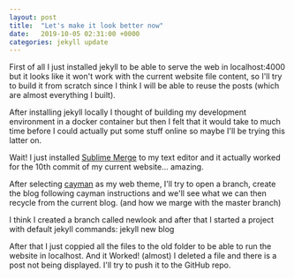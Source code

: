 ```yaml
---
layout: post
title:  "Let's make it look better now"
date:   2019-10-05 02:31:00 +0000
categories: jekyll update
---
```


First of all I just installed jekyll to be able to serve the web in localhost:4000 but it looks like it won't work with the current website file content, so I'll try to build it from scratch since I think I will be able to reuse the posts (which are almost everything I built).

After installing jekyll locally I thought of building my development environment in a docker container but then I felt that it would take to much time before I could actually put some stuff online so maybe I'll be trying this latter on.

Wait! I just installed [Sublime Merge][sublime-merge] to my text editor and it actually worked for the 10th commit of my current website... amazing.

After selecting [cayman][cayman] as my web theme, I'll try to open a branch, create the blog following cayman instructions and we'll see what we can then recycle from the current blog. (and how we marge with the master branch)

I think I created a branch called newlook and after that I started a project with default jekyll commands: jekyll new blog

After that I just coppied all the files to the old folder to be able to run the website in localhost. And it Worked! (almost) I deleted a file and there is a post not being displayed. I'll try to push it to the GitHub repo.

[cayman]: https://github.com/pages-themes/cayman
[sublime-merge]: https://www.sublimemerge.com/
